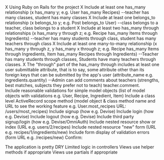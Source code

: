  X Using Ruby on Rails for the project
 X Include at least one has_many relationship (x has_many y; e.g. User has_many Recipes)
 --teacher has many classes, student has many classes
 X Include at least one belongs_to relationship (x belongs_to y; e.g. Post belongs_to User)
 --class belongs to a teacher, class belongs to a student
 X Include at least two has_many through relationships (x has_many y through z; e.g. Recipe has_many Items through Ingredients)
 --teacher has many students through class, student has many teachers through class
 X Include at least one many-to-many relationship (x has_many y through z, y has_many x through z; e.g. Recipe has_many Items through Ingredients, Item has_many Recipes through Ingredients)
 --Teacher has many students through classes, Students have many teachers through classes. 
 X The "through" part of the has_many through includes at least one user submittable attribute, that is to say, some attribute other than its foreign keys that can be submitted by the app's user (attribute_name e.g. ingredients.quantity)
 --Admin can add comments about teachers (strengths, best matches, subjects they prefer not to teach) teacher.comment.  
 Include reasonable validations for simple model objects (list of model objects with validations e.g. User, Recipe, Ingredient, Item)
 Include a class level ActiveRecord scope method (model object & class method name and URL to see the working feature e.g. User.most_recipes URL: /users/most_recipes)
 Include signup (how e.g. Devise)
 Include login (how e.g. Devise)
 Include logout (how e.g. Devise)
 Include third party signup/login (how e.g. Devise/OmniAuth)
 Include nested resource show or index (URL e.g. users/2/recipes)
 Include nested resource "new" form (URL e.g. recipes/1/ingredients/new)
 Include form display of validation errors (form URL e.g. /recipes/new)
Confirm:

 The application is pretty DRY
 Limited logic in controllers
 Views use helper methods if appropriate
 Views use partials if appropriate